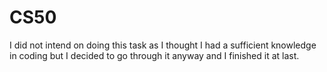 # CS50
I did not intend on doing this task as I thought I had a sufficient knowledge in coding but I decided to go through it anyway and I finished it at last.

